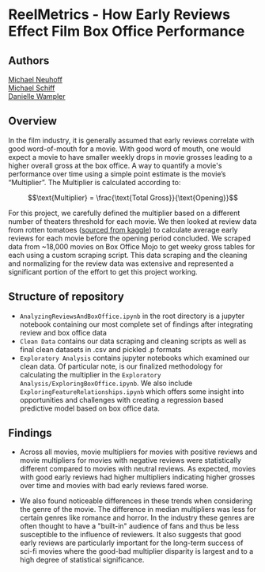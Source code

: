 # ReelMetrics - How Early Reviews Effect Film Box Office Performance

## Authors
[Michael Neuhoff](https://github.com/neuhoffmj)    
[Michael Schiff](https://github.com/michaelleeschiff)  
[Danielle Wampler](https://github.com/wampler77)  

## Overview

In the film industry, it is generally assumed that early reviews correlate with good word-of-mouth for a movie. With good word of mouth, one would expect a movie to have smaller weekly drops in movie grosses leading to a higher overall gross at the box office. A way to quantify a movie's performance over time using a simple point estimate is the movie’s “Multiplier”. The Multiplier is calculated according to: 

```math
\text{Multiplier} = \frac{\text{Total Gross}}{\text{Opening}}
```
For this project, we carefully defined the multiplier based on a different number of theaters threshold for each movie. We then looked at review data from rotten tomatoes ([sourced from kaggle](https://www.kaggle.com/datasets/andrezaza/clapper-massive-rotten-tomatoes-movies-and-reviews)) to calculate average early reviews for each movie before the opening period concluded. We scraped data from ~18,000 movies on Box Office Mojo to get weeky gross tables for each using a custom scraping script. This data scraping and the cleaning and normalizing for the review data was extensive and represented a significant portion of the effort to get this project working.

## Structure of repository

- `AnalyzingReviewsAndBoxOffice.ipynb` in the root directory is a jupyter notebook containing our most complete set of findings after integrating review and box office data
- `Clean Data` contains our data scraping and cleaning scripts as well as final clean datasets in .csv and pickled .p formats
- `Exploratory Analysis` contains jupyter notebooks which examined our clean data. Of particular note, is our finalized methodology for calculating the multiplier in the `Exploratory Analysis/ExploringBoxOffice.ipynb`. We also include `ExploringFeatureRelationships.ipynb` which offers some insight into opportunities and challenges with creating a regression based predictive model based on box office data.

## Findings

- Across all movies, movie multipliers for movies with positive reviews and movie multipliers for movies with negative reviews were statistically different compared to movies with neutral reviews. As expected, movies with good early reviews had higher multipliers indicating higher grosses over time and movies with bad early reviews fared worse. 

- We also found noticeable differences in these trends when considering the genre of the movie. The difference in median multipliers was less for certain genres like romance and horror. In the industry these genres are often thought to have a "built-in" audience of fans and thus be less susceptible to the influence of reviewers. It also suggests that good early reviews are particularly important for the long-term success of sci-fi movies where the good-bad multiplier disparity is largest and to a high degree of statistical significance.  

